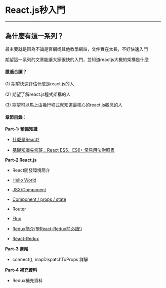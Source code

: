 # React.js秒入門
---------------

## 為什麼有這一系列？

最主要就是因為不論是官網或其他教學網站，文件實在太長，不好快速入門

期望這一系列的文章能讓大家很快的入門，並知道reactjs大概的架構是什麼



#### 誰適合讀？

\(1\) 期望快速評估什麼是react.js的人

\(2\) 期望了解react.js程式架構的人

\(3\) 期望可以馬上由幾行程式就知道最核心的react.js觀念的人


#### 章節目錄：

**Part-1: 預備知識**

* [什麼是React?](https://github.com/welson327/reactjs_quick_book/blob/master/Part-1_Beforehand/01_what-is-reactjs.md)

* [基礎知識先修班：React ES5、ES6+ 常見用法對照表](https://github.com/welson327/reactjs_quick_book/blob/master/Part-1_Beforehand/02_es5-es6-comparison.md)



**Part-2 React.js**

* React開發環境簡介

* [Hello World](https://github.com/welson327/reactjs_quick_book/blob/master/Part-2_Reactjs/01_hello-world.md)

* [JSX/Component](https://github.com/welson327/reactjs_quick_book/blob/master/Part-2_Reactjs/02_jsxcomponent.md)

* [Component / props / state](https://github.com/welson327/reactjs_quick_book/blob/master/Part-2_Reactjs/03_component-props-state.md)

* Router

* [Flux](https://github.com/welson327/reactjs_quick_book/blob/master/Part-2_Reactjs/04_flux.md)

* [Redux簡介\(學React-Redux前必讀!\)](https://github.com/welson327/reactjs_quick_book/blob/master/Part-2_Reactjs/redux_intro.md)

* [React-Redux](https://github.com/welson327/reactjs_quick_book/blob/master/Part-2_Reactjs/react-redux.md)

**Part-3 進階**

* connect\(\), mapDispatchToProps 詳解

**Part-4 補充資料**

* Redux補充資料




